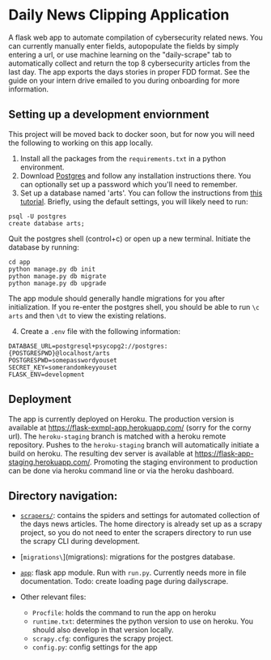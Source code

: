 # Daily News Clipping Application

A flask web app to automate compilation of cybersecurity related news. You can currently manually enter fields, autopopulate the fields by simply entering a url, or use machine learning on the "daily-scrape" tab to automatically collect and return the top 8 cybersecurity articles from the last day. The app exports the days stories in proper FDD format. See the guide on your intern drive emailed to you during onboarding for more information.

## Setting up a development enviornment

This project will be moved back to docker soon, but for now you will need the following to working on this app locally.

1. Install all the packages from the `requirements.txt` in a python environment.
2. Download [Postgres](https://www.postgresql.org/download/) and follow any installation instructions there. You can optionally set up a password which you'll need to remember.
3. Set up a database named 'arts'. You can follow the instructions from [this tutorial](https://realpython.com/flask-by-example-part-2-postgres-sqlalchemy-and-alembic/). Briefly, using the default settings, you will likely need to run:

```
psql -U postgres
create database arts;
```

Quit the postgres shell (control+c) or open up a new terminal. Initiate the database by running:

```
cd app
python manage.py db init
python manage.py db migrate
python manage.py db upgrade
```

The app module should generally handle migrations for you after initialization. If you re-enter the postgres shell, you should be able to run `\c arts` and then `\dt` to view the existing relations.

4. Create a `.env` file with the following information:

```
DATABASE_URL=postgresql+psycopg2://postgres:{POSTGRESPWD}@localhost/arts
POSTGRESPWD=somepasswordyouset
SECRET_KEY=somerandomkeyyouset
FLASK_ENV=development
```

## Deployment

The app is currently deployed on Heroku. The production version is available at https://flask-exmpl-app.herokuapp.com/ (sorry for the corny url). The `heroku-staging` branch is matched with a heroku remote repository. Pushes to the `heroku-staging` branch will automatically initiate a build on heroku. The resulting dev server is available at https://flask-app-staging.herokuapp.com/. Promoting the staging environment to production can be done via heroku command line or via the heroku dashboard.

## Directory navigation:

- [`scrapers/`](scrapers/): contains the spiders and settings for automated collection of the days news articles. The home directory is already set up as a scrapy project, so you do not need to enter the scrapers directory to run use the scrapy CLI during development.

- [`migrations\`](migrations\): migrations for the postgres database.

- [`app`](app/): flask app module. Run with `run.py`. Currently needs more in file documentation. Todo: create loading page during dailyscrape. 

- Other relevant files:
  - `Procfile`: holds the command to run the app on heroku
  - `runtime.txt`: determines the python version to use on heroku. You should also develop in that version locally.
  - `scrapy.cfg`: configures the scrapy project.
  - `config.py`: config settings for the app
